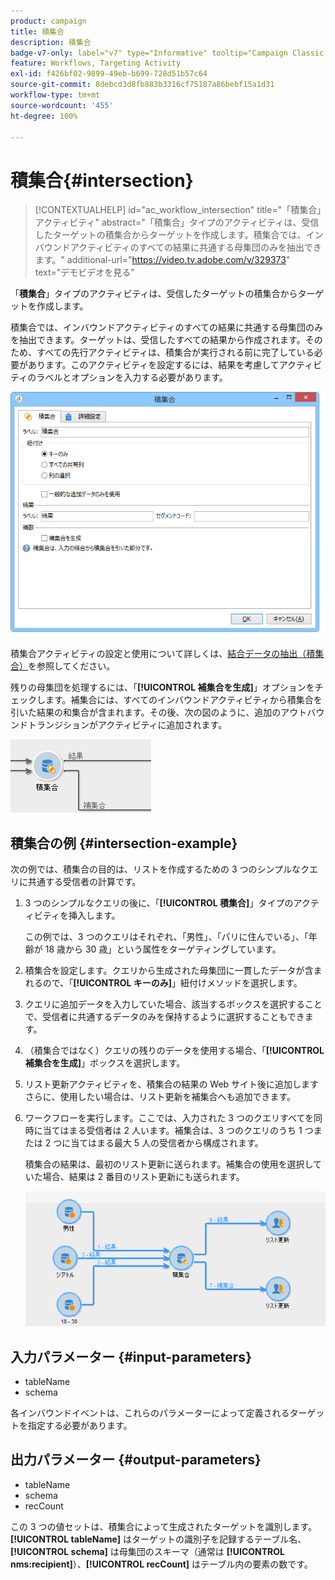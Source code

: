 ```yaml
---
product: campaign
title: 積集合
description: 積集合
badge-v7-only: label="v7" type="Informative" tooltip="Campaign Classic v7 にのみ適用されます"
feature: Workflows, Targeting Activity
exl-id: f426bf02-9899-49eb-b699-728d51b57c64
source-git-commit: 8debcd3d8fb883b3316cf75187a86bebf15a1d31
workflow-type: tm+mt
source-wordcount: '455'
ht-degree: 100%

---
```


# 積集合{#intersection}

>[!CONTEXTUALHELP]
>id="ac_workflow_intersection"
>title="「積集合」アクティビティ"
>abstract="「積集合」タイプのアクティビティは、受信したターゲットの積集合からターゲットを作成します。積集合では、インバウンドアクティビティのすべての結果に共通する母集団のみを抽出できます。"
>additional-url="https://video.tv.adobe.com/v/329373" text="デモビデオを見る"




「**積集合**」タイプのアクティビティは、受信したターゲットの積集合からターゲットを作成します。

積集合では、インバウンドアクティビティのすべての結果に共通する母集団のみを抽出できます。ターゲットは、受信したすべての結果から作成されます。そのため、すべての先行アクティビティは、積集合が実行される前に完了している必要があります。このアクティビティを設定するには、結果を考慮してアクティビティのラベルとオプションを入力する必要があります。

![](assets/s_user_segmentation_inter.png)

積集合アクティビティの設定と使用について詳しくは、[結合データの抽出（積集合）](targeting-data.md#extracting-joint-data--intersection-)を参照してください。

残りの母集団を処理するには、「**[!UICONTROL 補集合を生成]**」オプションをチェックします。補集合には、すべてのインバウンドアクティビティから積集合を引いた結果の和集合が含まれます。その後、次の図のように、追加のアウトバウンドトランジションがアクティビティに追加されます。

![](assets/s_user_segmentation_inter_compl.png)

## 積集合の例 {#intersection-example}

次の例では、積集合の目的は、リストを作成するための 3 つのシンプルなクエリに共通する受信者の計算です。

1. 3 つのシンプルなクエリの後に、「**[!UICONTROL 積集合]**」タイプのアクティビティを挿入します。

   この例では、3 つのクエリはそれぞれ、「男性」、「パリに住んでいる」、「年齢が 18 歳から 30 歳」という属性をターゲティングしています。

1. 積集合を設定します。クエリから生成された母集団に一貫したデータが含まれるので、「**[!UICONTROL キーのみ]**」紐付けメソッドを選択します。
1. クエリに追加データを入力していた場合、該当するボックスを選択することで、受信者に共通するデータのみを保持するように選択することもできます。
1. （積集合ではなく）クエリの残りのデータを使用する場合、「**[!UICONTROL 補集合を生成]**」ボックスを選択します。
1. リスト更新アクティビティを、積集合の結果の Web サイト後に追加しますさらに、使用したい場合は、リスト更新を補集合へも追加できます。
1. ワークフローを実行します。ここでは、入力された 3 つのクエリすべてを同時に当てはまる受信者は 2 人います。補集合は、3 つのクエリのうち 1 つまたは 2 つに当てはまる最大 5 人の受信者から構成されます。

   積集合の結果は、最初のリスト更新に送られます。補集合の使用を選択していた場合、結果は 2 番目のリスト更新にも送られます。

   ![](assets/intersection_example.png)

## 入力パラメーター {#input-parameters}

* tableName
* schema

各インバウンドイベントは、これらのパラメーターによって定義されるターゲットを指定する必要があります。

## 出力パラメーター {#output-parameters}

* tableName
* schema
* recCount

この 3 つの値セットは、積集合によって生成されたターゲットを識別します。**[!UICONTROL tableName]** はターゲットの識別子を記録するテーブル名、**[!UICONTROL schema]** は母集団のスキーマ（通常は **[!UICONTROL nms:recipient]**）、**[!UICONTROL recCount]** はテーブル内の要素の数です。
